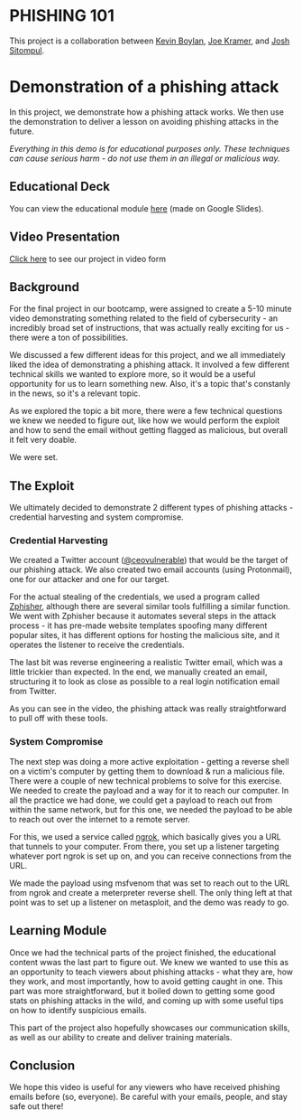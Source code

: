 # PHISHING 101
This project is a collaboration between [Kevin Boylan](https://github.com/kevinpboylan), [Joe Kramer](https://github.com/Githubjoe999), and [Josh Sitompul](GitHub.com/korvuswraith).

# Demonstration of a phishing attack 

In this project, we demonstrate how a phishing attack works. We then use the demonstration to deliver a lesson on avoiding phishing attacks in the future. 

*Everything in this demo is for educational purposes only.  These techniques can cause serious harm - do not use them in an illegal or malicious way.*

## Educational Deck

You can view the educational module [here](https://docs.google.com/presentation/d/1tHViKoNmyG9BW4bdVqVQzv6lz4ILUpxxzoyB1XbFikY/edit?usp=sharing) (made on Google Slides).

## Video Presentation

[Click here](https://www.youtube.com/watch?v=oX1QLf-d5xE&list=PLsNgPVNMTQYRWKn759PgzvXGrHPrwuMPp&index=2) to see our project in video form

## Background

For the final project in our bootcamp, were assigned to create a 5-10 minute video demonstrating something related to the field of cybersecurity - an incredibly broad set of instructions, that was actually really exciting for us - there were a ton of possibilities. 

We discussed a few different ideas for this project, and we all immediately liked the idea of demonstrating a phishing attack. It involved a few different technical skills we wanted to explore more, so it would be a useful opportunity for us to learn something new. Also, it's a topic that's constanly in the news, so it's a relevant topic. 

As we explored the topic a bit more, there were a few technical questions we knew we needed to figure out, like how we would perform the exploit and how to send the email without getting flagged as malicious, but overall it felt very doable.  

We were set. 

## The Exploit

We ultimately decided to demonstrate 2 different types of phishing attacks - credential harvesting and system compromise.

### Credential Harvesting

We created a Twitter account ([@ceovulnerable](https://twitter.com/ceovulnerable)) that would be the target of our phishing attack. We also created two email accounts (using Protonmail), one for our attacker and one for our target.

For the actual stealing of the credentials, we used a program called [Zphisher](https://github.com/htr-tech/zphisher), although there are several similar tools fulfilling a similar function. We went with Zphisher because it automates several steps in the attack process - it has pre-made website templates spoofing many different popular sites, it has different options for hosting the malicious site, and it operates the listener to receive the credentials. 

The last bit was reverse engineering a realistic Twitter email, which was a little trickier than expected. In the end, we manually created an email, structuring it to look as close as possible to a real login notification email from Twitter. 

As you can see in the video, the phishing attack was really straightforward to pull off with these tools. 

### System Compromise

The next step was doing a more active exploitation - getting a reverse shell on a victim's computer by getting them to download & run a malicious file. There were a couple of new technical problems to solve for this exercise. We needed to create the payload and a way for it to reach our computer. In all the practice we had done, we could get a payload to reach out from within the same network, but for this one, we needed the payload to be able to reach out over the internet to a remote server. 

For this, we used a service called [ngrok](https://ngrok.com/), which basically gives you a URL that tunnels to your computer.  From there, you set up a listener targeting whatever port ngrok is set up on, and you can receive connections from the URL.   

We made the payload using msfvenom that was set to reach out to the URL from ngrok and create a meterpreter reverse shell. The only thing left at that point was to set up a listener on metasploit, and the demo was ready to go.

## Learning Module

Once we had the technical parts of the project finished, the educational content wwas the last part to figure out.  We knew we wanted to use this as an opportunity to teach viewers about phishing attacks - what they are, how they work, and most importantly, how to avoid getting caught in one.  This part was more straightforward, but it boiled down to getting some good stats on phishing attacks in the wild, and coming up with some useful tips on how to identify suspicious emails. 

This part of the project also hopefully showcases our communication skills, as well as our ability to create and deliver training materials. 

## Conclusion

We hope this video is useful for any viewers who have received phishing emails before (so, everyone).  Be careful with your emails, people, and stay safe out there! 
